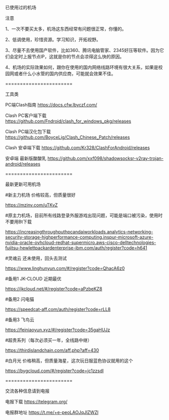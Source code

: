 已使用过的机场

注意

1、一次不要买太多，机场这东西经常有问题很正常，你懂的。

2、低调使用，珍惜资源。学习知识，开拓视野。

3、尽量不去使用国产软件，比如360、腾讯电脑管家、2345好压等软件。因为它们会定时上报节点IP，这就是你的节点会凉得这么快的原因。

4、机场的实际效果如何，跟你在使用的国内网络线路环境有很大关系，如果是校园网或者什么小水管的国内供应商，可能就会效果不佳。

=======================

工具类


PC端Clash指南
https://docs.cfw.lbyczf.com/


Clash PC客户端下载
https://github.com/Fndroid/clash_for_windows_pkg/releases


Clash PC端汉化包下载
https://github.com/BoyceLig/Clash_Chinese_Patch/releases


Clash 安卓端下载
https://github.com/Kr328/ClashForAndroid/releases


安卓端 最新版酸酸乳
https://github.com/xxf098/shadowsocksr-v2ray-trojan-android/releases



=======================

最新更新可用机场



#新主力机场 价格较高，但质量很好

https://mzinv.com/uTKvZ



#原主力机场，目前所有线路登录外服游戏出现问题，可能是端口被污染，使用时不要用Bt下载

https://increasingthroughputhpcandaiworkloads.analytics-networking-security-storage-highperformance-computing.inspur-microsoft-azure-nvidia-oracle-ovhcloud-redhat-supermicro.aws-cisco-delltechnologies-fujitsu-hewlettpackardenterprise-ibm.com/auth/register?code=h641



#灵魂云 还未使用，回头去测试

https://www.linghunyun.com/#/register?code=QhacA6z0



#备用1 JK-CLOUD 近期最优

https://jkcloud.net/#/register?code=aPzbeKZ8


#备用2 闪电猫

https://speedcat-aff.com/auth/register?code=rLL8


#备用3 飞鸟云

https://feiniaoyun.xyz/#/register?code=35gaHUJz


#超贵系列（每次必须买一年，全线路中继）

https://thirdislandchain.com/aff.php?aff=430


#白月光 价格稍高，但质量海星，这次玩日服蓝色协议就用的这个

https://bygcloud.com/#/register?code=jc1zzsdl



=======================

交流各种信息请到电报


电报下载
https://telegram.org/


电报群地址
https://t.me/+e-peoLAOJqJlZWZl


